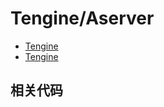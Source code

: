 # Tengine/Aserver

- [Tengine](http://tengine.taobao.org/)
- [Tengine](https://baike.baidu.com/item/Tengine/2232817?fr=aladdin)

## 相关代码

```php
```
